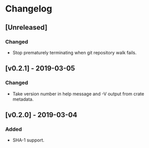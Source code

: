 # Changelog

## [Unreleased]

### Changed
- Stop prematurely terminating when git repository walk fails.

## [v0.2.1] - 2019-03-05

### Changed
- Take version number in help message and -V output from crate metadata.

## [v0.2.0] - 2019-03-04

### Added
- SHA-1 support.
